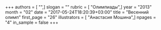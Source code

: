 +++
authors = [ "",]
slogan = ""
rubric = [ "Олимпиады",]
year = "2013"
month = "02"
date = "2017-05-24T18:20:39+03:00"
title = "Весенний олимп"
first_page = "26"
illustrators = [ "Анастасия Мошина",]
npages = "4"
in_sample = false
+++
